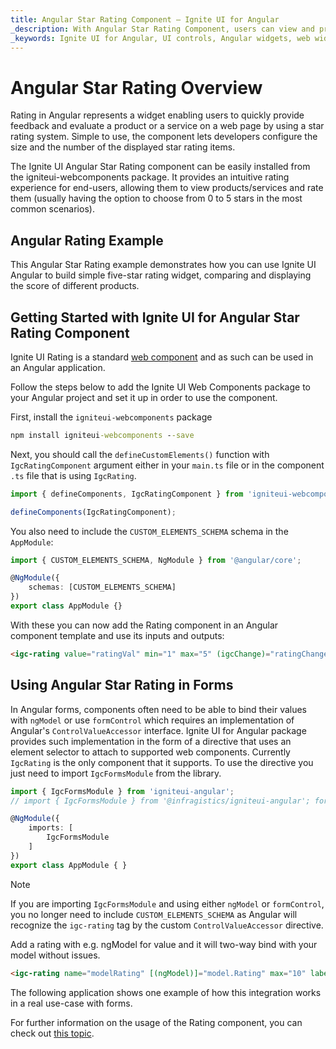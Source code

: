 ```yaml
---
title: Angular Star Rating Component – Ignite UI for Angular
_description: With Angular Star Rating Component, users can view and provide feedback quickly. You can use the rating component in any angular app and angular forms. Try it Now
_keywords: Ignite UI for Angular, UI controls, Angular widgets, web widgets, UI widgets, Angular, Native Angular Components Suite, Native Angular Controls, Native Angular Components Library, Angular Rating component, Angular Rating control
---
```

# Angular Star Rating Overview

Rating in Angular represents a widget enabling users to quickly provide feedback and evaluate a product or a service on a web page by using a star rating system. Simple to use, the component lets developers configure the size and the number of the displayed star rating items.

The Ignite UI Angular Star Rating component can be easily installed from the igniteui-webcomponents package. It provides an intuitive rating experience for end-users, allowing them to view products/services and rate them (usually having the option to choose from 0 to 5 stars in the most common scenarios).


## Angular Rating Example

This Angular Star Rating example demonstrates how you can use Ignite UI Angular to build simple five-star rating widget, comparing and displaying the score of different products.

<code-view style="height: 550px"
           data-demos-base-url="{environment:demosBaseUrl}"
           iframe-src="{environment:demosBaseUrl}/grid/grid-with-rating" alt="Angular Rating Example">
</code-view>


<div class="divider--half"></div>


## Getting Started with Ignite UI for Angular Star Rating Component

Ignite UI Rating is a standard [web component](https://developer.mozilla.org/en-US/docs/Web/Web_Components) and as such can be used in an Angular application.

Follow the steps below to add the Ignite UI Web Components package to your Angular project and set it up in order to use the component.

First, install the `igniteui-webcomponents` package

```cmd
npm install igniteui-webcomponents --save
```

Next, you should call the `defineCustomElements()` function with `IgcRatingComponent` argument either in your `main.ts` file or in the component `.ts` file that is using `IgcRating`.

```typescript
import { defineComponents, IgcRatingComponent } from 'igniteui-webcomponents';

defineComponents(IgcRatingComponent);
```

You also need to include the `CUSTOM_ELEMENTS_SCHEMA` schema in the `AppModule`:

```typescript
import { CUSTOM_ELEMENTS_SCHEMA, NgModule } from '@angular/core';

@NgModule({
    schemas: [CUSTOM_ELEMENTS_SCHEMA]
})
export class AppModule {}
```

With these you can now add the Rating component in an Angular component template and use its inputs and outputs:

```html
<igc-rating value="ratingVal" min="1" max="5" (igcChange)="ratingChanged($event);"></igc-rating>
```

## Using Angular Star Rating in Forms

In Angular forms, components often need to be able to bind their values with `ngModel` or use `formControl` which requires an implementation of Angular's `ControlValueAccessor` interface. Ignite UI for Angular package provides such implementation in the form of a directive that uses an element selector to attach to supported web components. Currently `IgcRating` is the only component that it supports. To use the directive you just need to import `IgcFormsModule` from the library.

```typescript
import { IgcFormsModule } from 'igniteui-angular';
// import { IgcFormsModule } from '@infragistics/igniteui-angular'; for licensed package

@NgModule({
    imports: [
        IgcFormsModule
    ]
})
export class AppModule { }
```

>[!NOTE]
>If you are importing `IgcFormsModule` and using either `ngModel` or `formControl`, you no longer need to include `CUSTOM_ELEMENTS_SCHEMA` as Angular will recognize the `igc-rating` tag by the custom `ControlValueAccessor` directive.

Add a rating with e.g. ngModel for value and it will two-way bind with your model without issues.

```html
<igc-rating name="modelRating" [(ngModel)]="model.Rating" max="10" label="Model Rating"></igc-rating>
```

The following application shows one example of how this integration works in a real use-case with forms.

<code-view style="height: 550px"
           data-demos-base-url="{environment:demosBaseUrl}"
           iframe-src="{environment:demosBaseUrl}/data-entries/rating-form" alt="Angular Rating Example">
</code-view>

For further information on the usage of the Rating component, you can check out [this topic]({environment:infragisticsBaseUrl}/products/ignite-ui-web-components/web-components/components/inputs/rating.html).


